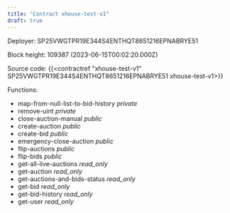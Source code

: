 ```yaml
---
title: "Contract xhouse-test-v1"
draft: true
---
```

Deployer: SP25VWGTPR19E344S4ENTHQT8651216EPNABRYE51


 



Block height: 109387 (2023-06-15T00:02:20.000Z)

Source code: {{<contractref "xhouse-test-v1" SP25VWGTPR19E344S4ENTHQT8651216EPNABRYE51 xhouse-test-v1>}}

Functions:

* map-from-null-list-to-bid-history _private_
* remove-uint _private_
* close-auction-manual _public_
* create-auction _public_
* create-bid _public_
* emergency-close-auction _public_
* flip-auctions _public_
* flip-bids _public_
* get-all-live-auctions _read_only_
* get-auction _read_only_
* get-auctions-and-bids-status _read_only_
* get-bid _read_only_
* get-bid-history _read_only_
* get-user _read_only_
